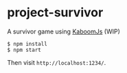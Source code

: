 # project-survivor

A survivor game using [KaboomJs](https://kaboomjs.com/) (WIP)

```
$ npm install
$ npm start
```

Then visit `http://localhost:1234/`.

